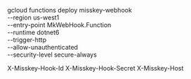 gcloud functions deploy misskey-webhook \
--region us-west1 \
--entry-point MkWebHook.Function \
--runtime dotnet6 \
--trigger-http \
--allow-unauthenticated \
--security-level secure-always

X-Misskey-Hook-Id
X-Misskey-Hook-Secret
X-Misskey-Host
